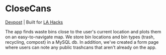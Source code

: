 # CloseCans

[Devpost](https://devpost.com/software/closecans) | Built for [LA Hacks](https://lahacks.com)

The app finds waste bins close to the user's current location and plots them on an easy-to-navigate map. We store bin locations and bin types (trash, recycling, compost) in a MySQL db. In addition, we've created a form page where users can note any public trashcans that aren't already on the app.
